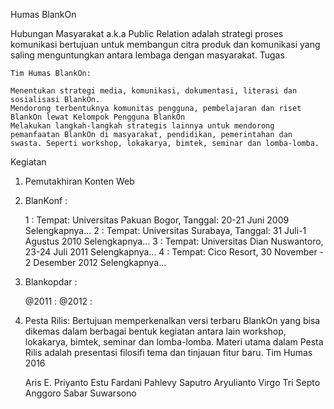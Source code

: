 Humas BlankOn

Hubungan Masyarakat a.k.a Public Relation adalah strategi proses komunikasi bertujuan untuk membangun citra produk dan komunikasi yang saling menguntungkan antara lembaga dengan masyarakat.
Tugas

    ​Tim Humas BlankOn:

    Menentukan strategi media, komunikasi, dokumentasi, literasi dan sosialisasi BlankOn.
    Mendorong terbentuknya komunitas pengguna, pembelajaran dan riset BlankOn lewat ​Kelompok Pengguna BlankOn
    Melakukan langkah-langkah strategis lainnya untuk mendorong pemanfaatan BlankOn di masyarakat, pendidikan, pemerintahan dan swasta. Seperti workshop, lokakarya, bimtek, seminar dan lomba-lomba. 

Kegiatan


1. Pemutakhiran Konten Web


2. BlanKonf :

    1 : Tempat: Universitas Pakuan Bogor, Tanggal: 20-21 Juni 2009 ​Selengkapnya...
    2 : Tempat: Universitas Surabaya, Tanggal: 31 Juli-1 Agustus 2010 ​Selengkapnya...
    3 : Tempat: Universitas Dian Nuswantoro, 23-24 Juli 2011 ​Selengkapnya...
    4 : Tempat: Cico Resort, 30 November - 2 Desember 2012 ​Selengkapnya... 


3. Blankopdar :

    @2011 :
    @2012 :

4. Pesta Rilis:
Bertujuan memperkenalkan versi terbaru BlankOn yang bisa dikemas dalam berbagai bentuk kegiatan antara lain workshop, lokakarya, bimtek, seminar dan lomba-lomba. Materi utama dalam Pesta Rilis adalah presentasi filosifi tema dan tinjauan fitur baru.
Tim Humas 2016

    Aris E. Priyanto
    Estu Fardani
    Pahlevy
    Saputro Aryulianto
    Virgo Tri Septo Anggoro
    Sabar Suwarsono 
